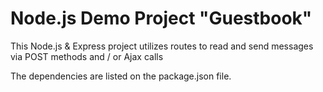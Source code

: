 <h1>Node.js Demo Project "Guestbook"</h1>
<p>This Node.js & Express project utilizes routes to read and send messages via POST methods and / or Ajax calls </p>
<p> The dependencies are listed on the package.json file. </p>




